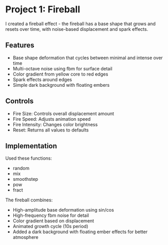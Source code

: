 # Project 1: Fireball

I created a fireball effect - the fireball has a base shape that grows and resets over time, with noise-based displacement and spark effects.

## Features

- Base shape deformation that cycles between minimal and intense over time
- Multi-octave noise using fbm for surface detail
- Color gradient from yellow core to red edges
- Spark effects around edges
- Simple dark background with floating embers

## Controls

- Fire Size: Controls overall displacement amount
- Fire Speed: Adjusts animation speed
- Fire Intensity: Changes color brightness
- Reset: Returns all values to defaults

## Implementation

Used these functions:
- random
- mix
- smoothstep
- pow
- fract

The fireball combines:
- High-amplitude base deformation using sin/cos
- High-frequency fbm noise for detail
- Color gradient based on displacement
- Animated growth cycle (10s period)
- Added a dark background with floating ember effects for better atmosphere
